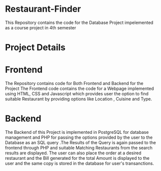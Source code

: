 # Restaurant-Finder
This Repository contains the code for the Database Project impelemented as a course project in 4th semester 
# Project Details
# Frontend

The Repository contains code for Both Frontend and Backend for the Project
The Frontend code contains the code for a Webpage implemented using HTML, CSS and Javascript which provides user the option to find suitable Restaurant by providing options like Location , Cuisine and Type.

# Backend

The Backend of this Project is implemented in PostgreSQL for database management and PHP for passing the options provided by the user to the Database as an SQL query .The Results of the Query is again passed to the frontend through PHP and suitable Matching Restaurants from the search results are displayed.
The user can also place the order at a desired restaurant and the Bill generated for the total Amount is displayed to the user and the same copy is stored in the database for user's transanctions.
